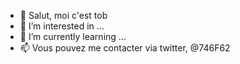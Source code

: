 - 👋 Salut, moi c'est tob
- 👀 I’m interested in ...
- 🌱 I’m currently learning ...
- 📫 Vous pouvez me contacter via twitter, @746F62

<!---
tob-0/tob-0 is a ✨ special ✨ repository because its `README.md` (this file) appears on your GitHub profile.
You can click the Preview link to take a look at your changes.
--->
